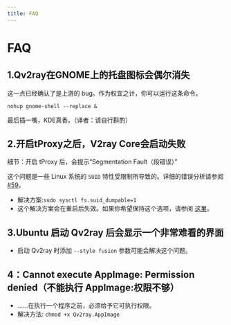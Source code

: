 ```yaml
---
title: FAQ
---
```


# FAQ

## 1.Qv2ray在GNOME上的托盘图标会偶尔消失

这一点已经确认了是上游的 bug。作为权宜之计，你可以运行这条命令。

```shell
nohup gnome-shell --replace &
```

最后插一嘴，KDE真香。（译者：请自行斟酌）

## 2.开启tProxy之后，V2ray Core会启动失败

细节：开启 tProxy 后，会提示“Segmentation Fault（段错误）”

这个问题是一些 Linux 系统的 `SUID` 特性受限制所导致的。详细的错误分析请参阅 [#59](https://github.com/lhy0403/Qv2ray/issues/59)。

- 解决方案:`sudo sysctl fs.suid_dumpable=1`
- 这个解决方案会在重启后失效。如果你希望保持这个选项，请参阅 [这里](http://ssdxiao.github.io/linux/2017/03/20/Sysctl-not-applay-on-boot.html)。

## 3.Ubuntu 启动 Qv2ray 后会显示一个非常难看的界面

- 启动 Qv2ray 时添加 `--style fusion` 参数可能会解决这个问题。

## 4：Cannot execute AppImage: Permission denied（不能执行 AppImage:权限不够）

- ……在执行一个程序之前，必须给予它可执行权限。
- 解决方法: `chmod +x Qv2ray.AppImage`
